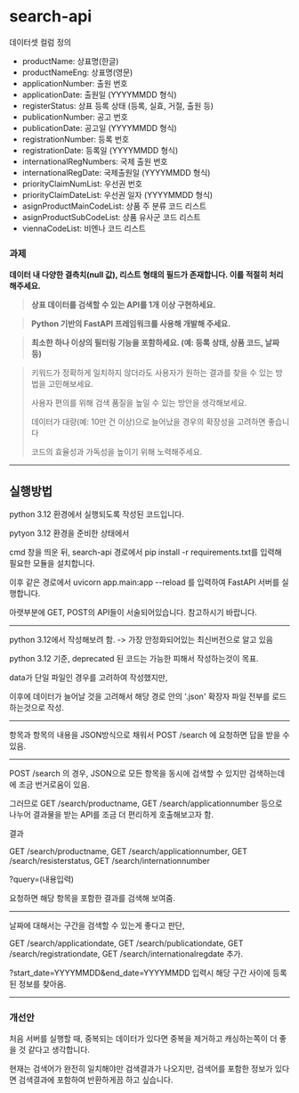 # search-api





데이터셋 컬럼 정의
- productName: 상표명(한글)
- productNameEng: 상표명(영문)
- applicationNumber: 출원 번호
- applicationDate: 출원일 (YYYYMMDD 형식)
- registerStatus: 상표 등록 상태 (등록, 실효, 거절, 출원 등)
- publicationNumber: 공고 번호
- publicationDate: 공고일 (YYYYMMDD 형식)
- registrationNumber: 등록 번호
- registrationDate: 등록일 (YYYYMMDD 형식)
- internationalRegNumbers: 국제 출원 번호
- internationalRegDate: 국제출원일 (YYYYMMDD 형식)
- priorityClaimNumList: 우선권 번호
- priorityClaimDateList: 우선권 일자 (YYYYMMDD 형식)
- asignProductMainCodeList: 상품 주 분류 코드 리스트
- asignProductSubCodeList: 상품 유사군 코드 리스트
- viennaCodeList: 비엔나 코드 리스트



### 과제
**데이터 내 다양한 결측치(null 값), 리스트 형태의 필드가 존재합니다. 이를 적절히 처리해주세요.**

> **상표 데이터를 검색할 수 있는 API를 1개 이상 구현하세요.**

> **Python 기반의 FastAPI 프레임워크를 사용해 개발해 주세요.**

> **최소한 하나 이상의 필터링 기능을 포함하세요. (예: 등록 상태, 상품 코드, 날짜 등)**

> 키워드가 정확하게 일치하지 않더라도 사용자가 원하는 결과를 찾을 수 있는 방법을 고민해보세요.
> 
> 사용자 편의를 위해 검색 품질을 높일 수 있는 방안을 생각해보세요.
> 
> 데이터가 대량(예: 10만 건 이상)으로 늘어났을 경우의 확장성을 고려하면 좋습니다
>
> 코드의 효율성과 가독성을 높이기 위해 노력해주세요.


---

## 실행방법

python 3.12 환경에서 실행되도록 작성된 코드입니다.

pytyon 3.12 환경을 준비한 상태에서

cmd 창을 띄운 뒤, search-api 경로에서 pip install -r requirements.txt를 입력해 필요한 모듈을 설치합니다.

이후 같은 경로에서 uvicorn app.main:app --reload 를 입력하여 FastAPI 서버를 실행합니다.

아랫부분에 GET, POST의 API들이 서술되어있습니다. 참고하시기 바랍니다.


---

python 3.12에서 작성해보려 함. -> 가장 안정화되어있는 최신버전으로 알고 있음

python 3.12 기준, deprecated 된 코드는 가능한 피해서 작성하는것이 목표.



data가 단일 파일인 경우를 고려하여 작성했지만,

이후에 데이터가 늘어날 것을 고려해서 해당 경로 안의 '.json' 확장자 파일 전부를 로드하는것으로 작성.

---

항목과 항목의 내용을 JSON방식으로 채워서 POST /search 에 요청하면 답을 받을 수 있음.


---

POST /search 의 경우, JSON으로 모든 항목을 동시에 검색할 수 있지만 검색하는데에 조금 번거로움이 있음.

그러므로 GET /search/productname, GET /search/applicationnumber 등으로 나누어 결과물을 받는 API를 조금 더 편리하게 호출해보고자 함.

결과

GET /search/productname, GET /search/applicationnumber, GET /search/resisterstatus, GET /search/internationnumber

?query=(내용입력)

요청하면 해당 항목을 포함한 결과를 검색해 보여줌.

---

날짜에 대해서는 구간을 검색할 수 있는게 좋다고 판단,

GET /search/applicationdate, GET /search/publicationdate, GET /search/registrationdate, GET /search/internationalregdate 추가.

?start_date=YYYYMMDD&end_date=YYYYMMDD 입력시 해당 구간 사이에 등록된 정보를 찾아옴.


---

### 개선안

처음 서버를 실행할 때, 중복되는 데이터가 있다면 중복을 제거하고 캐싱하는쪽이 더 좋을 것 같다고 생각합니다.

현재는 검색어가 완전히 일치해야만 검색결과가 나오지만, 검색어를 포함한 정보가 있다면 검색결과에 포함하여 반환하게끔 하고 싶습니다.